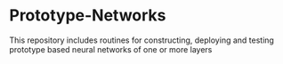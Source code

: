 # Prototype-Networks
This repository includes routines for constructing, deploying and testing prototype based neural networks of one or more layers
